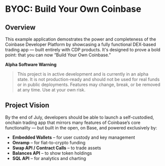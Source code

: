 # BYOC: Build Your Own Coinbase

## Overview
This example application demostrates the power and completeness of the Coinbase Developer Platform by showcasing a fully functional DEX-based trading app — built entirely with CDP products. It's designed to prove a bold point: that you can now “Build Your Own Coinbase.”

**Alpha Software Warning**
>
> This project is in active development and is currently in an alpha state. It is not production-ready and should not be used for real funds or in public deployments. Features may change, break, or be removed at any time. Use at your own risk.

## Project Vision
By the end of July, developers should be able to launch a self-custodied, onchain trading app that mirrors many features of Coinbase’s core functionality — but built in the open, on Base, and powered exclusively by:

- **Embedded Wallets** – for user custody and key management
- **Onramp** – for fiat-to-crypto funding
- **Swap API / Contract Calls** – to trade assets
- **Balances API** – to show token holdings
- **SQL API** – for analytics and charting


